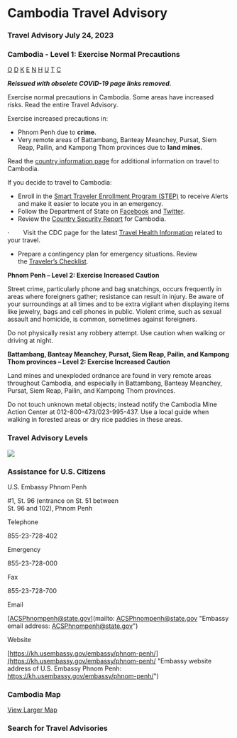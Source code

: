# Cambodia Travel Advisory

### Travel Advisory July 24, 2023

### Cambodia - Level 1: Exercise Normal Precautions

[O](javascript:void(0); "Tool Tip: Other")
[D](javascript:void(0); "Tool Tip: Wrongful Detention")
[K](javascript:void(0); "Tool Tip: Kidnap and Hostage")
[E](javascript:void(0); "Tool Tip: Event")
[N](javascript:void(0); "Tool Tip: Disaster")
[H](javascript:void(0); "Tool Tip: Health")
[U](javascript:void(0); "Tool Tip: Civil Unrest")
[T](javascript:void(0); "Tool Tip: Terrorism")
[C](javascript:void(0); "Tool Tip: Crimes")

***Reissued with obsolete COVID-19 page links removed.***

Exercise normal precautions in Cambodia. Some areas have increased risks. Read the entire Travel Advisory.

Exercise increased precautions in:

* Phnom Penh due to **crime.**
* Very remote areas of Battambang, Banteay Meanchey, Pursat, Siem Reap, Pailin, and Kampong Thom provinces due to **land mines.**

Read the [country information page](https://travel.state.gov/content/travel/en/international-travel/International-Travel-Country-Information-Pages/Cambodia.html) for additional information on travel to Cambodia.

If you decide to travel to Cambodia:

* Enroll in the [Smart Traveler Enrollment Program (STEP)](https://step.state.gov/step/) to receive Alerts and make it easier to locate you in an emergency.
* Follow the Department of State on [Facebook](https://www.facebook.com/travelgov/) and [Twitter](https://twitter.com/StateDept?ref_src=twsrc%5Egoogle%7Ctwcamp%5Eserp%7Ctwgr%5Eauthor).
* Review the [Country Security Report](https://www.osac.gov/Content/Browse/Report?subContentTypes=Country%20Security%20Report) for Cambodia.

·        Visit the CDC page for the latest [Travel Health Information](https://wwwnc.cdc.gov/travel/destinations/list) related to your travel.

* Prepare a contingency plan for emergency situations. Review the [Traveler’s Checklist](https://travel.state.gov/content/passports/en/go/checklist.html).

**Phnom Penh – Level 2: Exercise Increased Caution**

Street crime, particularly phone and bag snatchings, occurs frequently in areas where foreigners gather; resistance can result in injury. Be aware of your surroundings at all times and to be extra vigilant when displaying items like jewelry, bags and cell phones in public. Violent crime, such as sexual assault and homicide, is common, sometimes against foreigners.

Do not physically resist any robbery attempt. Use caution when walking or driving at night.

**Battambang, Banteay Meanchey, Pursat, Siem Reap, Pailin, and Kampong Thom provinces – Level 2: Exercise Increased Caution**

Land mines and unexploded ordnance are found in very remote areas throughout Cambodia, and especially in Battambang, Banteay Meanchey, Pursat, Siem Reap, Pailin, and Kampong Thom provinces.

Do not touch unknown metal objects; instead notify the Cambodia Mine Action Center at 012-800-473/023-995-437. Use a local guide when walking in forested areas or dry rice paddies in these areas.

### Travel Advisory Levels

[![](/content/dam/NEWTravelAssets/images/travel-levelv2.svg)](/content/travel/en/international-travel/before-you-go/about-our-new-products.html "Travel Advisory Levels")

### Assistance for U.S. Citizens

U.S. Embassy Phnom Penh

#1, St. 96 (entrance on St. 51 between  
St. 96 and 102), Phnom Penh

Telephone

855-23-728-402

Emergency

855-23-728-000

Fax

855-23-728-700

Email

[ACSPhnompenh@state.gov](mailto: ACSPhnompenh@state.gov "Embassy email address: ACSPhnompenh@state.gov")

Website

[https://kh.usembassy.gov/embassy/phnom-penh/](https://kh.usembassy.gov/embassy/phnom-penh/ "Embassy website address of U.S. Embassy Phnom Penh: https://kh.usembassy.gov/embassy/phnom-penh/")

### Cambodia Map

[View Larger Map](https://travelmaps.state.gov/TSGMap/?extent=100.314755437,10.605996,109.685240563,15.393996 "Map of Cambodia")



### Search for Travel Advisories